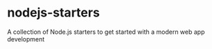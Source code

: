 # nodejs-starters
A collection of Node.js starters to get started with a modern web app development
